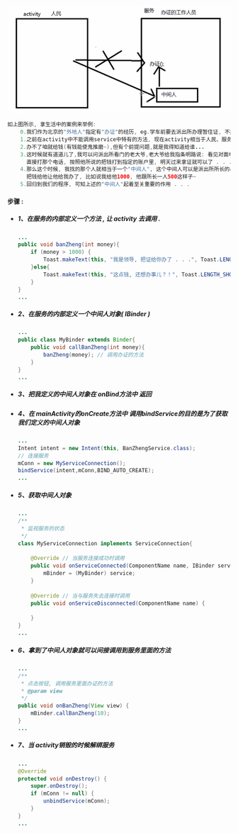 ![](/assets/通过bindService方式调用服务中特有的方法.png)

```java
如上图所示, 拿生活中的案例来举例:
    0.我们作为北京的"外地人"指定有"办证"的经历, eg.学车前要去派出所办理暂住证, 不办的话连报名的资格都没有...
    1.之前在activity中不能调用service中特有的方法, 现在activity相当于人民、服务相当于办证的工作人员
    2.办不了咱就给钱(有钱能使鬼推磨~),但有个前提问题,就是我得知道给谁...
    3.这时候就有道道儿了,我可以问派出所看门的老大爷,老大爷给我指条明路说: 看见对面电线杆上贴的办证的小广告了吗?
      直接打那个电话, 按照他所说的把钱打到指定的账户里, 明天过来拿证就可以了 . . .
    4.那么这个时候, 我找的那个人就相当于一个"中间人", 这个中间人可以是派出所所长的小舅子、小姨子之类的人, 他有办证的功能,
      把钱给他让他给我办了, 比如说我给他1000, 他跟所长一人500这样子~
    5.回归到我们的程序, 可知上述的"中间人"起着至关重要的作用 . . .
```

#### 步骤 :

* ##### 1、在服务的内部定义一个方法 , 让 activity 去调用 .

  ```java
  ...
  public void banZheng(int money){
      if (money > 1000) {
          Toast.makeText(this, "我是领导, 把证给你办了 . . .", Toast.LENGTH_SHORT).show();
      }else{
          Toast.makeText(this, "这点钱, 还想办事儿？！", Toast.LENGTH_SHORT).show();
      }
  }
  ...
  ```
* ##### 2、在服务的内部定义一个中间人对象\( IBinder \)

  ```java
  ...
  public class MyBinder extends Binder{
      public void callBanZheng(int money){
          banZheng(money); // 调用办证的方法
      }
  }
  ...
  ```
* ##### 3、把我定义的中间人对象在 onBind方法中 返回
* ##### 4、在 mainActivity的onCreate方法中 调用bindService的目的是为了获取我们定义的中间人对象

  ```java
  ...
  Intent intent = new Intent(this, BanZhengService.class);
  // 连接服务
  mConn = new MyServiceConnection();
  bindService(intent,mConn,BIND_AUTO_CREATE);
  ...
  ```
* ##### 5、获取中间人对象

  ```java
  ...
  /**
   * 监视服务的状态
   */
  class MyServiceConnection implements ServiceConnection{

      @Override // 当服务连接成功时调用
      public void onServiceConnected(ComponentName name, IBinder service) {
          mBinder = (MyBinder) service;
      }

      @Override // 当与服务失去连接时调用
      public void onServiceDisconnected(ComponentName name) {

      }
  }
  ...
  ```
* ##### 6、拿到了中间人对象就可以间接调用到服务里面的方法

  ```java
  ...
  /**
   * 点击按钮, 调用服务里面办证的方法
   * @param view
   */
  public void onBanZheng(View view) {
      mBinder.callBanZheng(10);
  }
  ...
  ```
* ##### 7、当 activity销毁的时候解绑服务

  ```java
  ...
  @Override
  protected void onDestroy() {
      super.onDestroy();
      if (mConn != null) {
          unbindService(mConn);
      }
  }
  ...
  ```




